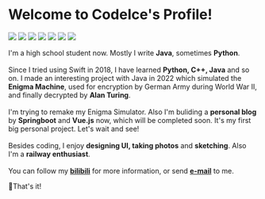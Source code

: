 <!-- ![Code1ce's github stats](https://github-readme-stats.vercel.app/api?username=Code1ce&theme=radical) -->


# Welcome to CodeIce's Profile!
<img src='https://img.shields.io/badge/Python-30709A?style=flat&logo=python&logoColor=f5f5f5'> <img src='https://img.shields.io/badge/django-092E20?style=flat&logo=django&logoColor=f5f5f5'> <img src='https://img.shields.io/badge/Java-FB0B0C?style=flat&logo=intellij idea&logoColor=f5f5f5'> <img src='https://img.shields.io/badge/SpringBoot-6DB33F?style=flat&logo=springboot&logoColor=f5f5f5'> <img src='https://img.shields.io/badge/HTML-FFB41E?style=flat&logo=html5&logoColor=000000'> <img src='https://img.shields.io/badge/Vue.js-4FC08D?style=flat&logo=vue.js&logoColor=FFFFFF'> <img src='https://img.shields.io/badge/JavaScript-F7DF1E?style=flat&logo=javascript&logoColor=000000'>

I'm a high school student now. Mostly I write **Java**, sometimes **Python**.<br><br>
Since I tried using Swift in 2018, I have learned **Python, C++, Java** and so on. I made an interesting project with Java in 2022 which simulated the **Enigma Machine**, used for encryption by German Army during World War II, and finally decrypted by **Alan Turing**.<br><br>
I'm trying to remake my Enigma Simulator. Also I'm buliding a **personal blog** by **Springboot** and **Vue.js** now, which will be completed soon. It's my first big personal project. Let's wait and see!<br><br>
Besides coding, I enjoy **designing UI, taking photos** and **sketching**. Also I'm a **railway enthusiast**.<br><br>
You can follow my <a href='https://space.bilibili.com/484018045'>**bilibili**</a> for more information, or send <a href='mailto:shenyunjie2008@outlook.com'>**e-mail**</a> to me.

🎯That's it!

<!-- ... -->

<!--
**Code1ce/Code1ce** is a ✨ _special_ ✨ repository because its `README.md` (this file) appears on your GitHub profile.

Here are some ideas to get you started:

- 🔭 I’m currently working on ...
- 🌱 I’m currently learning ...
- 👯 I’m looking to collaborate on ...
- 🤔 I’m looking for help with ...
- 💬 Ask me about ...
- 📫 How to reach me: ...
- 😄 Pronouns: ...
- ⚡ Fun fact: ...
-->
